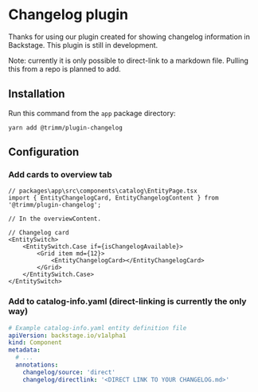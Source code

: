 # Changelog plugin
Thanks for using our plugin created for showing changelog information in Backstage. This plugin is still in development.

Note: currently it is only possible to direct-link to a markdown file.
Pulling this from a repo is planned to add.

## Installation
Run this command from the `app` package directory:
```shell
yarn add @trimm/plugin-changelog
```

## Configuration

### Add cards to overview tab
```tsx
// packages\app\src\components\catalog\EntityPage.tsx
import { EntityChangelogCard, EntityChangelogContent } from '@trimm/plugin-changelog';

// In the overviewContent.

// Changelog card
<EntitySwitch>
    <EntitySwitch.Case if={isChangelogAvailable}>
        <Grid item md={12}>
            <EntityChangelogCard></EntityChangelogCard>
        </Grid>
    </EntitySwitch.Case>
</EntitySwitch>
```

### Add to catalog-info.yaml (direct-linking is currently the only way)
```yaml
# Example catalog-info.yaml entity definition file
apiVersion: backstage.io/v1alpha1
kind: Component
metadata:
  # ...
  annotations:
    changelog/source: 'direct'
    changelog/directlink: '<DIRECT LINK TO YOUR CHANGELOG.md>'

```